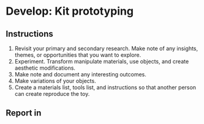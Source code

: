 # Develop: Kit prototyping

## Instructions

1. Revisit your primary and secondary research. Make note of any insights, themes, or opportunities that you want to explore.
2. Experiment. Transform manipulate materials, use objects, and create aesthetic modifications.
3. Make note and document any interesting outcomes.
4. Make variations of your objects.
5. Create a materials list, tools list, and instructions so that another person can create reproduce the toy.



## Report in



